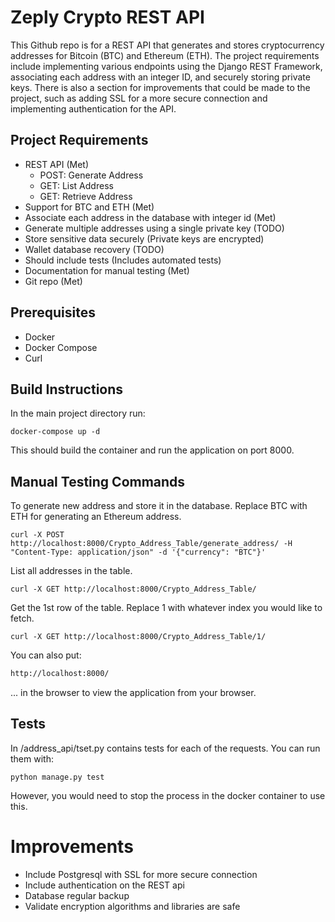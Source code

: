 # Zeply Crypto REST API

This Github repo is for a REST API that generates and stores cryptocurrency addresses for Bitcoin (BTC) and Ethereum (ETH).
The project requirements include implementing various endpoints using the Django REST Framework, associating each address with an integer ID, and securely storing private keys. 
There is also a section for improvements that could be made to the project, such as adding SSL for a more secure connection and implementing authentication for the API.

##  Project Requirements 
- REST API (Met)
    - POST: Generate Address 
    - GET: List Address 
    - GET: Retrieve Address 
- Support for BTC and ETH (Met)
- Associate each address in the database with integer id (Met)
- Generate multiple addresses using a single private key (TODO)
- Store sensitive data securely (Private keys are encrypted)
- Wallet database recovery (TODO)
- Should include tests (Includes automated tests)
- Documentation for manual testing (Met)
- Git repo (Met)

## Prerequisites
- Docker
- Docker Compose
- Curl

## Build Instructions
In the main project directory run:
```commandline
docker-compose up -d
```
This should build the container and run the application on port 8000. 
## Manual Testing Commands

To generate new address and store it in the database. Replace BTC with ETH for generating an Ethereum address. 
```commandline
curl -X POST http://localhost:8000/Crypto_Address_Table/generate_address/ -H "Content-Type: application/json" -d '{"currency": "BTC"}'
```
List all addresses in the table.
```commandline
curl -X GET http://localhost:8000/Crypto_Address_Table/
```
Get the 1st row of the table. Replace 1 with whatever index you would like to fetch. 
```commandline
curl -X GET http://localhost:8000/Crypto_Address_Table/1/
```
You can also put: 
```html
http://localhost:8000/
```
... in the browser to view the application from your browser. 
## Tests
In /address_api/tset.py contains tests for each of the requests. 
You can run them with:
```commandline
python manage.py test
```
However, you would need to stop the process in the docker container to use this. 

# Improvements

- Include Postgresql with SSL for more secure connection
- Include authentication on the REST api 
- Database regular backup
- Validate encryption algorithms and libraries are safe